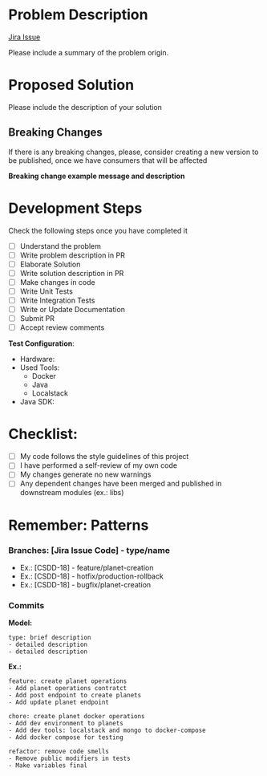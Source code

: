 # Problem Description

[Jira Issue](https://www.atlassian.com/br/software/jira)

Please include a summary of the problem origin.

# Proposed Solution

Please include the description of your solution

## Breaking Changes

If there is any breaking changes, please, consider creating a new version to be published, once we have consumers that will be affected

**Breaking change example message and description**

# Development Steps

Check the following steps once you have completed it

- [ ] Understand the problem
- [ ] Write problem description in PR
- [ ] Elaborate Solution
- [ ] Write solution description in PR
- [ ] Make changes in code
- [ ] Write Unit Tests
- [ ] Write Integration Tests
- [ ] Write or Update Documentation
- [ ] Submit PR
- [ ] Accept review comments

**Test Configuration**:
* Hardware:
* Used Tools:
  * Docker
  * Java
  * Localstack
* Java SDK:

# Checklist:

- [ ] My code follows the style guidelines of this project
- [ ] I have performed a self-review of my own code
- [ ] My changes generate no new warnings
- [ ] Any dependent changes have been merged and published in downstream modules (ex.: libs)

# Remember: Patterns
### Branches: [Jira Issue Code] - type/name
  * Ex.: [CSDD-18] - feature/planet-creation
  * Ex.: [CSDD-18] - hotfix/production-rollback
  * Ex.: [CSDD-18] - bugfix/planet-creation

### Commits
**Model:**
```
type: brief description
- detailed description
- detailed description
```

**Ex.:**
```
feature: create planet operations
- Add planet operations contratct
- Add post endpoint to create planets
- Add update planet endpoint

chore: create planet docker operations
- Add dev environment to planets
- Add dev tools: localstack and mongo to docker-compose
- Add docker compose for testing

refactor: remove code smells
- Remove public modifiers in tests
- Make variables final
```
